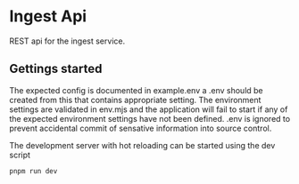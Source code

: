# Ingest Api

REST api for the ingest service.


## Gettings started

The expected config is documented in example.env a .env should be created from this that contains appropriate setting.  The environment settings are validated in env.mjs and the application will fail to start if any of the expected environment settings have not been defined.  .env is ignored to prevent accidental commit of sensative information into source control.

The development server with hot reloading can be started using the dev script

```sh
pnpm run dev
```
